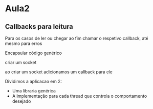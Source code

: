 # Aula2

## Callbacks para leitura

Para os casos de ler ou chegar ao fim chamar o respetivo callback, até mesmo para erros

Encapsular código genérico

criar um socket

ao criar um socket adicionamos um callback para ele

Dividimos a aplicacao em 2:

* Uma libraria genérica
* A implementação para cada thread que controla o comportamento desejado

